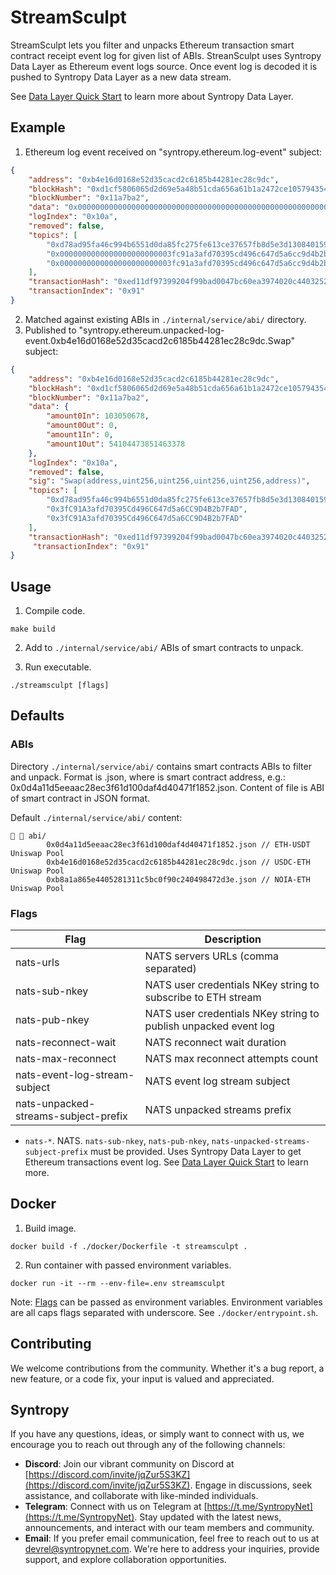 # StreamSculpt

StreamSculpt lets you filter and unpacks Ethereum transaction smart contract receipt event log for given list of ABIs.
StreanSculpt uses Syntropy Data Layer as Ethereum event logs source. Once event log is decoded it is pushed
to Syntropy Data Layer as a new data stream.

See [Data Layer Quick Start](https://docs.syntropynet.com/build/) to learn more about Syntropy Data Layer.

## Example

1. Ethereum log event received on "syntropy.ethereum.log-event" subject:
```json
{
    "address": "0xb4e16d0168e52d35cacd2c6185b44281ec28c9dc",
    "blockHash": "0xd1cf5806065d2d69e5a48b51cda656a61b1a2472ce105794354798db523b66c2",
    "blockNumber": "0x11a7ba2",
    "data": "0x0000000000000000000000000000000000000000000000000000000006246db60000000000000000000000000000000000000000000000000000000000000000000000000000000000000000000000000000000000000000000000000000000000000000000000000000000000000000000000000000000000c037bb78ad06d2",
    "logIndex": "0x10a",
    "removed": false,
    "topics": [
        "0xd78ad95fa46c994b6551d0da85fc275fe613ce37657fb8d5e3d130840159d822",
        "0x0000000000000000000000003fc91a3afd70395cd496c647d5a6cc9d4b2b7fad",
        "0x0000000000000000000000003fc91a3afd70395cd496c647d5a6cc9d4b2b7fad"
    ],
    "transactionHash": "0xed11df97399204f99bad0047bc60ea3974020c4403252890ef1fbedb28dfec76",
    "transactionIndex": "0x91"
}
```
2. Matched against existing ABIs in `./internal/service/abi/` directory.
3. Published to "syntropy.ethereum.unpacked-log-event.0xb4e16d0168e52d35cacd2c6185b44281ec28c9dc.Swap" subject:
```json
{
    "address": "0xb4e16d0168e52d35cacd2c6185b44281ec28c9dc",
    "blockHash": "0xd1cf5806065d2d69e5a48b51cda656a61b1a2472ce105794354798db523b66c2",
    "blockNumber": "0x11a7ba2",
    "data": {
        "amount0In": 103050678,
        "amount0Out": 0,
        "amount1In": 0,
        "amount1Out": 54104473851463378
    },
    "logIndex": "0x10a",
    "removed": false,
    "sig": "Swap(address,uint256,uint256,uint256,uint256,address)",
    "topics": [
        "0xd78ad95fa46c994b6551d0da85fc275fe613ce37657fb8d5e3d130840159d822",
        "0x3fC91A3afd70395Cd496C647d5a6CC9D4B2b7FAD",
        "0x3fC91A3afd70395Cd496C647d5a6CC9D4B2b7FAD"
    ],
    "transactionHash": "0xed11df97399204f99bad0047bc60ea3974020c4403252890ef1fbedb28dfec76",
     "transactionIndex": "0x91"
}
```

## Usage

1. Compile code.
```
make build
```

2. Add to `./internal/service/abi/` ABIs of smart contracts to unpack.

3. Run executable.
```
./streamsculpt [flags]
```

## Defaults

### ABIs

Directory `./internal/service/abi/` contains smart contracts ABIs to filter and unpack.
Format is <smart-contract>.json, where <smart-contract> is smart contract address, e.g.: 0x0d4a11d5eeaac28ec3f61d100daf4d40471f1852.json.
Content of file is ABI of smart contract in JSON format.

Default `./internal/service/abi/` content:
```
  abi/
        0x0d4a11d5eeaac28ec3f61d100daf4d40471f1852.json // ETH-USDT Uniswap Pool
        0xb4e16d0168e52d35cacd2c6185b44281ec28c9dc.json // USDC-ETH Uniswap Pool
        0xb8a1a865e4405281311c5bc0f90c240498472d3e.json // NOIA-ETH Uniswap Pool
```

### Flags

| Flag                                 | Description                                                       |
| ------------------------------------ | ----------------------------------------------------------------- |
| nats-urls                            | NATS servers URLs (comma separated)                               |
| nats-sub-nkey                        | NATS user credentials NKey string to subscribe to ETH stream      |
| nats-pub-nkey                        | NATS user credentials NKey string to publish unpacked event log   |
| nats-reconnect-wait                  | NATS reconnect wait duration                                      |
| nats-max-reconnect                   | NATS max reconnect attempts count                                 |
| nats-event-log-stream-subject        | NATS event log stream subject                                     |
| nats-unpacked-streams-subject-prefix | NATS unpacked streams prefix                                      |

- `nats-*`. NATS.
`nats-sub-nkey`, `nats-pub-nkey`, `nats-unpacked-streams-subject-prefix` must be provided. Uses Syntropy Data Layer to get Ethereum transactions event log. See [Data Layer Quick Start](https://docs.syntropynet.com/docs/data-layer-quick-start) to learn more.

## Docker

1. Build image.
```
docker build -f ./docker/Dockerfile -t streamsculpt .
```

2. Run container with passed environment variables.
```
docker run -it --rm --env-file=.env streamsculpt
```

Note: [Flags](#flags) can be passed as environment variables.
Environment variables are all caps flags separated with underscore. See `./docker/entrypoint.sh`.

## Contributing

We welcome contributions from the community. Whether it's a bug report, a new feature, or a code fix, your input is valued and appreciated.

## Syntropy

If you have any questions, ideas, or simply want to connect with us, we encourage you to reach out through any of the following channels:

- **Discord**: Join our vibrant community on Discord at [https://discord.com/invite/jqZur5S3KZ](https://discord.com/invite/jqZur5S3KZ). Engage in discussions, seek assistance, and collaborate with like-minded individuals.
- **Telegram**: Connect with us on Telegram at [https://t.me/SyntropyNet](https://t.me/SyntropyNet). Stay updated with the latest news, announcements, and interact with our team members and community.
- **Email**: If you prefer email communication, feel free to reach out to us at devrel@syntropynet.com. We're here to address your inquiries, provide support, and explore collaboration opportunities.
